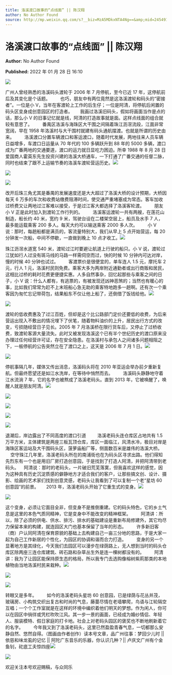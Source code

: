 ```yaml
---
title: 洛溪渡口故事的“点线面” || 陈汉翔
author: No Author Found
source: http://mp.weixin.qq.com/s?__biz=MzA5MDkxNTA4Ng==&amp;mid=2454911943&amp;idx=1&amp;sn=612adb5f4bda065fa468e4a5664a1a92&amp;chksm=87a233a6b0d5bab032fab1c27de2ce512aacf3e3adaab766561102ac71b6071ef5fd2c2117cb#rd
---
```


# 洛溪渡口故事的“点线面” || 陈汉翔

**Author:** No Author Found

**Published:** 2022 年 01 月 28 日 16:10

![](https://mmbiz.qpic.cn/mmbiz_png/PJWG74pLsMaXCCpiasnsp4FwMtlJ5IcAMjSrK5g4qbZDLHeRSYdyY1dXpN1S87JdNAQyS8975rASHQw7g5MFduw/640)

广州人曾经熟悉的洛溪码头渡轮于 2006 年 7 月停航，至今已近 17 年，这停航前后及其变化是个话题。        也巧，朋友中有两位竟然是这洛溪渡轮和码头的“密接者”。一位是小 V，当年在客渡轮上工作的后生仔；一位是阿清，将停航后闲置的码头区变身成创意园区的打造者。      我画过洛溪旧码头，假如将画面当作是点的话，那么小 V 的旧事记忆就是线，阿清的打造故事就是面。这样点线面的组合就较有意思了。        番禺区洛溪与海珠区大干围之间隔着珠江沥滘流段，江面非常宽阔，早在 1958 年洛溪村与大干围村就建有码头通航摆渡。也就是所谓的历史由来。        洛溪渡口分置车辆渡口和客运渡口，随着时代发展，两地往来人员车辆日益增多，车渡口日运量从 70 年代的 100 多辆跃升到 88 年的 5000 多辆，渡口成为广番两地的交通要道，渡口的运力就日显吃力困迫。所幸 1988 年 8 月 28 日爱国商人霍英东先生投资兴建的洛溪大桥通车，一下打通了广番交通的任督二脉，同时也结束了跟不上运输节奏的洛溪车渡轮营运历史。![](https://mmbiz.qpic.cn/mmbiz_png/PJWG74pLsMaXCCpiasnsp4FwMtlJ5IcAMjSrK5g4qbZDLHeRSYdyY1dXpN1S87JdNAQyS8975rASHQw7g5MFduw/640)

![](https://mmbiz.qpic.cn/mmbiz_jpg/PJWG74pLsMaXCCpiasnsp4FwMtlJ5IcAMCepJTlOqoMG7B8PcwMTALOxWibLqPowutIxpaoVsicdMwicpNtotlmeJQ/640)

![](https://mmbiz.qpic.cn/mmbiz_jpg/PJWG74pLsMaXCCpiasnsp4FwMtlJ5IcAMArCD0MrlkDqTIcXeATqyoWnkFmYURHfbLwxZlnYmSet8FjNosF2Sww/640)

改开后珠三角尤其是番禺的发展速度还是大大超过了洛溪大桥的设计预期，大桥因每天 6 万多的车次和收费站缴费阻滞时间，使交通严重堵塞成为常态。客车加收过桥费又让两地过江客难以接受，于是过江客大都选择了洛溪客轮渡。        朋友小 V 正是此时加入到渡轮工作行列的。        洛溪客运渡轮一共有两艘，在莲花山制造，船长约 40 米，宽约 9 米，驾驶台设在二楼架空层上，船员及水手 7 人，最多能运载乘客 200 多人。每天大约可以输送乘客 2000 多人次。        小 V 说：那时，每趟船都是满员的，客流量特别大，我们从早上 5 点开始营运，每 20 分钟发一次船，中间不停歇，一直做到晚上 10 点才收工。![](https://mmbiz.qpic.cn/mmbiz_jpg/PJWG74pLsMaXCCpiasnsp4FwMtlJ5IcAM4av17CfibPzGW6dNjjv1I2RQVliaqp2ClfTnW0WiaMQ9Eic6D6pzyw9fAQ/640)

珠江沥滘水道宽 540 米，渡轮过江时要避让航道上行驶的船只。小 V 说，渡轮过江犹如行人过没有斑马线的马路一样需伺空而过，快的时候 10 分钟内可达对岸，慢的时候 40 分钟也试过。        客渡票价是很便宜的，单车连人 1.5 元，摩托车 2 元，行人 1 元，洛溪村民则免费。乘客大多为两岸附近通勤者或出行商贩和居民，这相比过桥的耗时花费更便捷实惠。人多自然事杂，回忆起那些与乘客之间的日子，小 V 说：什么人都有，有逃票的，有被发现还凶神恶煞的；当然也有暖心的事，比如我们常常为赶不上末班船心急无助的乘客特地跑多一趟啊。还有次一个乘客因为匆忙忘记带荷包，结果船东不仅让他上船了，还倒借了饭钱给他。![](https://mmbiz.qpic.cn/mmbiz_jpg/PJWG74pLsMaXCCpiasnsp4FwMtlJ5IcAMtR4Q6biaWzypxeLDibzmO3ibgDO2zibjfpf5oIQJKqER0hCPVHfKib5qkBQ/640)

![](https://mmbiz.qpic.cn/mmbiz_jpg/PJWG74pLsMaXCCpiasnsp4FwMtlJ5IcAMeoGAyG7ID54EPqqCbweia5SLyUBmT1fSiaBKPL5x8VFCpv5dlnaPmEfg/640)

渡轮的低收费惠及了过江百姓，但却是这个比公路部门定价还要低的收费，为后来营运出现入不敷出的情况埋下了伏笔，随着物料油价的上升，居民出行方式的改变，亏损随经营日子见长。2005 年 7 月洛溪桥在限行货车后，又停止了过桥收费，致渡轮客源大量流失。此时又被发现洛溪这个已有半个世纪历史的渡口原来没办理过任何经营许可证，存在安全隐患。在洛溪村与承包人之间诸多问题相阻之下，一板停航的公告突然立在了渡口之上，这天是 2006 年 7 月 1 日。![](https://mmbiz.qpic.cn/mmbiz_jpg/PJWG74pLsMaXCCpiasnsp4FwMtlJ5IcAM0F0ouj0GibX9kv0QwV33oia8GcTVd4X4n3OMUy4IZDiazVShBSUmWe18w/640)

![](https://mmbiz.qpic.cn/mmbiz_jpg/PJWG74pLsMaXCCpiasnsp4FwMtlJ5IcAMWR7ZZuGibFzkJBtChttbmficndRrNicIjwvUGMRSoDv4HAmlIrerBDjSw/640)

停航事隔几年，媒体又传出消息，洛溪码头将在 2010 年亚运会举办前夕重新复航。但最终愿望还是如江水洗岸，在等待中悄然而去。        洛溪码头静静地守着江水流淌 7 年，它的名字也被熬成了洛溪老码头。直到 2013 年，它被唤醒了，唤醒人就是朋友阿清。![](https://mmbiz.qpic.cn/mmbiz_jpg/PJWG74pLsMaXCCpiasnsp4FwMtlJ5IcAMtQ2qct7hmgZEsDdB3jhdLlq8CtBxv5mYbiaJN500vic1ZviaK4rShlm8w/640)

![](https://mmbiz.qpic.cn/mmbiz_jpg/PJWG74pLsMaXCCpiasnsp4FwMtlJ5IcAMSbZWfyEjhQD5I4VvnAic5icE16sYgysjLZ3o05nP32NKWuJEJY4UzgrQ/640)

![](https://mmbiz.qpic.cn/mmbiz_png/PJWG74pLsMaXCCpiasnsp4FwMtlJ5IcAMn8zX0gIKDTWRxiceKs2PF1xAQbISPsNCoHrdmZDcfOzw2a2rPSia3o9Q/640)

![](https://mmbiz.qpic.cn/mmbiz_png/PJWG74pLsMaXCCpiasnsp4FwMtlJ5IcAMvHxScuz4u7tWwPmicbHGrLSDsKzZ0icvEHhPAugLWk8elr8hEo95HR6Q/640)

![](https://mmbiz.qpic.cn/mmbiz_jpg/PJWG74pLsMaXCCpiasnsp4FwMtlJ5IcAMyfE4d1PryVRldPx5JjmNaT0gLKCMb97enVByJMmgGhas3cKNu3kTvA/640)

退潮后，岸边露出了不同高度的渡口引道         洛溪老码头连仓库区占地共有 1.5 万平方米，主体建筑是两座三板瓦顶仓库，库区一面临江，风清水冷，极目对岸是海珠区客运站及大干围码头区，菠萝庙船厂等，侧面数百米是雄伟的洛溪大桥。        空守珠江几年里，洛溪老码头所在的南浦街也在为码头区寻求出路。他们得知先烈东有一个也是用旧厂房打造创意园，于是找到了打造人阿清，并把阿清带到老码头。    阿清说：那时的老码头，一片破旧荒芜落寞，但我喜欢这样的感觉，因为这种具有历史沉淀质感的僻静地方才适合我们的客户，让那些搞文创、设计、摄影、绘画的艺术家们找到创意灵感，老码头让我看到了可以复制一个老“星坊 60 创意园”的前景。      2013 年，洛溪老码头开始了它重生式的变身。![](https://mmbiz.qpic.cn/mmbiz_png/PJWG74pLsMaXCCpiasnsp4FwMtlJ5IcAM7Bdibd89odoRReuEWLial7VJ9yKoRBGSC7spjhNhbzoTmc9E81SAMxzw/640)

![](https://mmbiz.qpic.cn/mmbiz_png/PJWG74pLsMaXCCpiasnsp4FwMtlJ5IcAMpfTQoibfoPu6hqfZAtChM2UwUkUicQQo8t5jZ0gHfgUxCw84AYyenr5w/640)

这个变身，必须让它面目全非，但变身不是推倒重建。它的码头特色，它的乡土气息是这里的本色气质同精神，它是变身中不能改变的精神框架。        阿清讲：所以，除了必须的供电、供水、排污、排水的基础建设是重新布局修建外，其它均尽力保留本来的构建，就连园区大门也基本保留了当年的形态。        许多新旧客（商）户认同阿清在保育原貌的基础上去构建自己一亩三分地的思路，于是大家一起为自己工作新居的个性化，为园区的协调和谐而合力打造。        变身的另一个显著地方是其绿化，今天我们去园区可以漫步在绿荫路上，无人想到当时的码头仓库区除两座三连仓库建筑、砖石路和杂草丛生外是连一棵树都没有的。        阿清讲：我为了让园区能保持原生态的格局，所以我专门去选购像榕树紫荊那类的本地植物由当地洛溪村民来栽种。![](https://mmbiz.qpic.cn/mmbiz_jpg/PJWG74pLsMaXCCpiasnsp4FwMtlJ5IcAM94e0STmloXD6QdYG4D9XqQIMg5WlDgib4JR1q4dHpvlibOgGDxDriaXDg/640)

![](https://mmbiz.qpic.cn/mmbiz_jpg/PJWG74pLsMaXCCpiasnsp4FwMtlJ5IcAMDX1KSJI4zVbacP0hvnyFlNQqTYUibUVxGLeqYQTK3PSF9BnTQG6Iuiaw/640)

![](https://mmbiz.qpic.cn/mmbiz_jpg/PJWG74pLsMaXCCpiasnsp4FwMtlJ5IcAM208aPPRz8B6xNaZC1qbqDo1FbM6hSQibOicFFeU3dzhqLPM90NiaVTfjQ/640)

转眼又是多年。        如今的洛溪老码头星坊 60 创意园，已是绿荫与花丛并茂，玻璃房、小构筑交织出复古和时尚的气息，藤蔓尽情在老墙攀爬，鸟语与江轮隔空互唱；一个个工作室就是在这样的环境中编织着他们明天的梦想。作为闲人，你可以在园区中徜徉或凭栏吹吹江风。其一步一景的画面，已经成为婚纱情侣、年轻人、服装模特、假日家庭的打卡地。社会上对老码头园区的褒奖也不断地刷新着它的名字。        今年我又到了洛溪老码头，这里已然盈盈青春气息，一切都那么安静自然、悠然自得。（图画由作者创作）读本号文章，品广州往事：梦回少儿时 || 依慈和味龙虱的记忆 || 阿陀广东音乐的乐器，你认识几种？|| 卢庆文广州有个金鱼钊，砣底工夫惊四座![](https://mmbiz.qpic.cn/mmbiz_jpg/PJWG74pLsMaXCCpiasnsp4FwMtlJ5IcAMdYc2nsvBbelCmOmpWWUcmXj36w4sMyUWpH8ib1jqATUTy57JevgbV7w/640)

![](https://mmbiz.qpic.cn/mmbiz_jpg/PJWG74pLsMaXCCpiasnsp4FwMtlJ5IcAMo1b1WibKRRmlz7NDicO3K7FuR00aO9urHWhkH5GISCoYENAh1Gee70Iw/640)

欢迎关注本号欢迎赐稿，与众同乐
